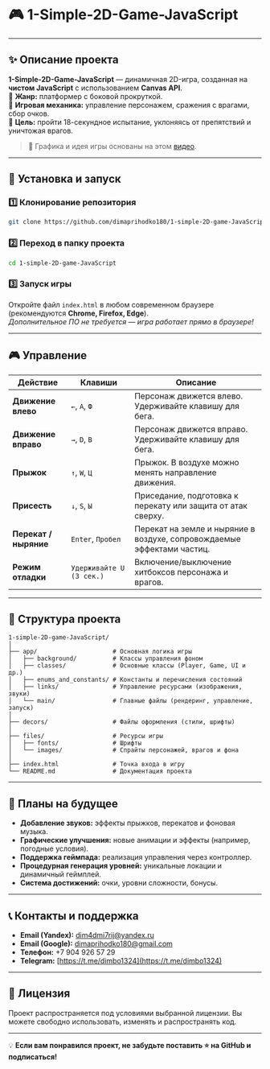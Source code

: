# 🎮 1-Simple-2D-Game-JavaScript

---

## ✨ Описание проекта

**1-Simple-2D-Game-JavaScript** — динамичная 2D-игра, созданная на **чистом JavaScript** с использованием **Canvas API**.  
🔹 **Жанр:** платформер с боковой прокруткой.  
🔹 **Игровая механика:** управление персонажем, сражения с врагами, сбор очков.  
🔹 **Цель:** пройти 18-секундное испытание, уклоняясь от препятствий и уничтожая врагов.

> 🎥 Графика и идея игры основаны на этом [видео](https://youtu.be/GFO_txvwK_c?si=KaRywB6DdLOl7_j3).

---

## 🚀 Установка и запуск

### 1️⃣ Клонирование репозитория
```bash
git clone https://github.com/dimaprihodko180/1-simple-2D-game-JavaScript.git
```

### 2️⃣ Переход в папку проекта
```bash
cd 1-simple-2D-game-JavaScript
```

### 3️⃣ Запуск игры
Откройте файл `index.html` в любом современном браузере (рекомендуются **Chrome, Firefox, Edge**).  
*Дополнительное ПО не требуется — игра работает прямо в браузере!*

---

## 🎮 Управление

| **Действие**              | **Клавиши**             | **Описание**                                                             |
|---------------------------|-------------------------|--------------------------------------------------------------------------|
| **Движение влево**        | `←`, `A`, `Ф`           | Персонаж движется влево. Удерживайте клавишу для бега.                   |
| **Движение вправо**       | `→`, `D`, `В`           | Персонаж движется вправо. Удерживайте клавишу для бега.                   |
| **Прыжок**                | `↑`, `W`, `Ц`           | Прыжок. В воздухе можно менять направление движения.                     |
| **Присесть**              | `↓`, `S`, `Ы`           | Приседание, подготовка к перекату или защита от атак сверху.               |
| **Перекат / ныряние**     | `Enter`, `Пробел`       | Перекат на земле и ныряние в воздухе, сопровождаемые эффектами частиц.     |
| **Режим отладки**         | `Удерживайте U (3 сек.)`| Включение/выключение хитбоксов персонажа и врагов.                         |

---

## 📂 Структура проекта

```plaintext
1-simple-2D-game-JavaScript/
│
├── app/                     # Основная логика игры
│   ├── background/          # Классы управления фоном
│   ├── classes/             # Основные классы (Player, Game, UI и др.)
│   ├── enums_and_constants/ # Константы и перечисления состояний
│   ├── links/               # Управление ресурсами (изображения, звуки)
│   └── main/                # Главные файлы (рендеринг, управление, запуск)
│
├── decors/                  # Файлы оформления (стили, шрифты)
│
├── files/                   # Ресурсы игры
│   ├── fonts/               # Шрифты
│   └── images/              # Спрайты персонажей, врагов и фона
│
├── index.html               # Точка входа в игру
└── README.md                # Документация проекта
```

---

## 🔮 Планы на будущее

- **Добавление звуков:** эффекты прыжков, перекатов и фоновая музыка.  
- **Графические улучшения:** новые анимации и эффекты (например, погодные условия).  
- **Поддержка геймпада:** реализация управления через контроллер.  
- **Процедурная генерация уровней:** уникальные локации и динамичный геймплей.  
- **Система достижений:** очки, уровни сложности, бонусы.

---

## 📞 Контакты и поддержка

- **Email (Yandex):** [dim4dmi7rij@yandex.ru](mailto:dim4dmi7rij@yandex.ru)  
- **Email (Google):** [dimaprihodko180@gmail.com](dimaprihodko180@gmail.com)  
- **Телефон:** +7 904 926 57 29  
- **Telegram:** [https://t.me/dimbo1324](https://t.me/dimbo1324)

---

## 📄 Лицензия

Проект распространяется под условиями выбранной лицензии. Вы можете свободно использовать, изменять и распространять код.

---

💡 **Если вам понравился проект, не забудьте поставить ⭐ на GitHub и подписаться!**
```